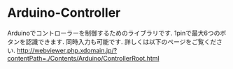 # Arduino-Controller
Arduinoでコントローラーを制御するためのライブラリです.
1pinで最大6つのボタンを認識できます. 同時入力も可能です.
詳しくは以下のページをご覧ください.
http://webviewer.php.xdomain.jp/?contentPath=./Contents/Arduino/ControllerRoot.html
